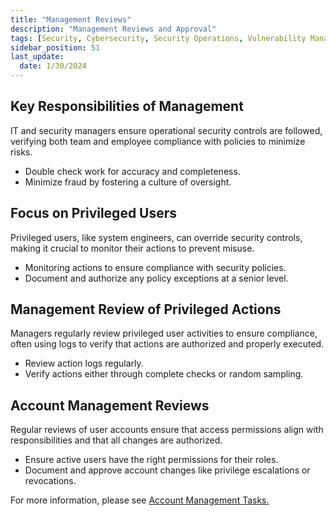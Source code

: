```yaml
---
title: "Management Reviews"
description: "Management Reviews and Approval"
tags: [Security, Cybersecurity, Security Operations, Vulnerability Management, Security Assessment, Security Testing]
sidebar_position: 51
last_update:
  date: 1/30/2024
---
```



## Key Responsibilities of Management

IT and security managers ensure operational security controls are followed, verifying both team and employee compliance with policies to minimize risks.

- Double check work for accuracy and completeness.
- Minimize fraud by fostering a culture of oversight.

## Focus on Privileged Users  

Privileged users, like system engineers, can override security controls, making it crucial to monitor their actions to prevent misuse.

- Monitoring actions to ensure compliance with security policies.
- Document and authorize any policy exceptions at a senior level.

## Management Review of Privileged Actions  

Managers regularly review privileged user activities to ensure compliance, often using logs to verify that actions are authorized and properly executed.

- Review action logs regularly.
- Verify actions either through complete checks or random sampling.

## Account Management Reviews

Regular reviews of user accounts ensure that access permissions align with responsibilities and that all changes are authorized.

- Ensure active users have the right permissions for their roles.
- Document and approve account changes like privilege escalations or revocations.

For more information, please see [Account Management Tasks.](/docs/007-Cybersecurity/026-Identity-and-Access-Management/001-The-Basics.md#account-management-tasks)


